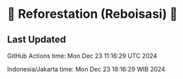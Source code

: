 
# 🌳 Reforestation (Reboisasi) 🌲

## Last Updated

GitHub Actions time: Mon Dec 23 11:16:29 UTC 2024

Indonesia/Jakarta time: Mon Dec 23 18:16:29 WIB 2024

